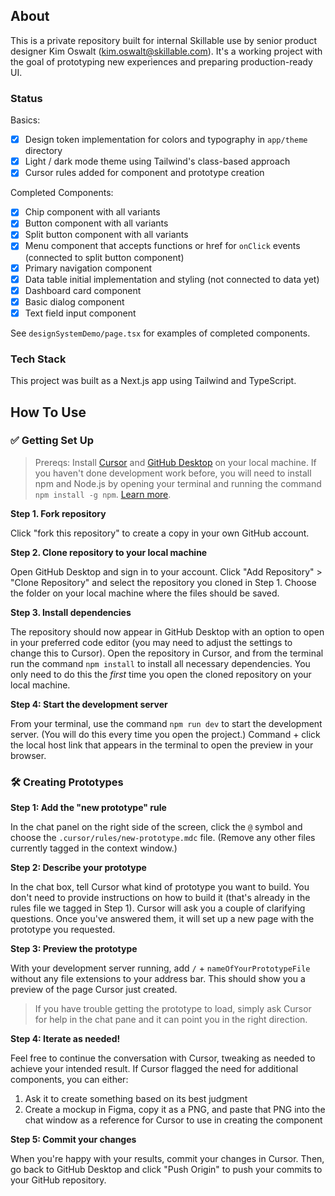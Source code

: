 ## About

This is a private repository built for internal Skillable use by senior product designer Kim Oswalt (<kim.oswalt@skillable.com>). It's a working project with the goal of prototyping new experiences and preparing production-ready UI.

### Status

Basics:
- [X] Design token implementation for colors and typography in `app/theme` directory
- [X] Light / dark mode theme using Tailwind's class-based approach
- [X] Cursor rules added for component and prototype creation

Completed Components:

- [X] Chip component with all variants
- [X] Button component with all variants
- [X] Split button component with all variants
- [X] Menu component that accepts functions or href for `onClick` events (connected to split button component)
- [X] Primary navigation component
- [X] Data table initial implementation and styling (not connected to data yet)
- [X] Dashboard card component
- [X] Basic dialog component
- [X] Text field input component

See `designSystemDemo/page.tsx` for examples of completed components.

### Tech Stack

This project was built as a Next.js app using Tailwind and TypeScript.

## How To Use

### ✅ Getting Set Up

> Prereqs: Install [Cursor](https://cursor.com/en) and [GitHub Desktop](https://desktop.github.com/download/) on your local machine. If you haven't done development work before, you will need to install npm and Node.js by opening your terminal and running the command `npm install -g npm`. [Learn more](https://docs.npmjs.com/downloading-and-installing-node-js-and-npm).

**Step 1. Fork repository**

Click "fork this repository" to create a copy in your own GitHub account.

**Step 2. Clone repository to your local machine**

Open GitHub Desktop and sign in to your account. Click "Add Repository" > "Clone Repository" and select the repository you cloned in Step 1. Choose the folder on your local machine where the files should be saved.

**Step 3. Install dependencies**

The repository should now appear in GitHub Desktop with an option to open in your preferred code editor (you may need to adjust the settings to change this to Cursor). Open the repository in Cursor, and from the terminal run the command `npm install` to install all necessary dependencies. You only need to do this the *first* time you open the cloned repository on your local machine.

**Step 4: Start the development server**

From your terminal, use the command `npm run dev` to start the development server. (You will do this every time you open the project.) Command + click the local host link that appears in the terminal to open the preview in your browser.

### 🛠️ Creating Prototypes

**Step 1: Add the "new prototype" rule**

In the chat panel on the right side of the screen, click the `@` symbol and choose the `.cursor/rules/new-prototype.mdc` file. (Remove any other files currently tagged in the context window.)

**Step 2: Describe your prototype**

In the chat box, tell Cursor what kind of prototype you want to build. You don't need to provide instructions on how to build it (that's already in the rules file we tagged in Step 1). Cursor will ask you a couple of clarifying questions. Once you've answered them, it will set up a new page with the prototype you requested.

**Step 3: Preview the prototype**

With your development server running, add `/` + `nameOfYourPrototypeFile` without any file extensions to your address bar. This should show you a preview of the page Cursor just created.

> If you have trouble getting the prototype to load, simply ask Cursor for help in the chat pane and it can point you in the right direction.

**Step 4: Iterate as needed!**

Feel free to continue the conversation with Cursor, tweaking as needed to achieve your intended result. If Cursor flagged the need for additional components, you can either:

1. Ask it to create something based on its best judgment
2. Create a mockup in Figma, copy it as a PNG, and paste that PNG into the chat window as a reference for Cursor to use in creating the component

**Step 5: Commit your changes**

When you're happy with your results, commit your changes in Cursor. Then, go back to GitHub Desktop and click "Push Origin" to push your commits to your GitHub repository.